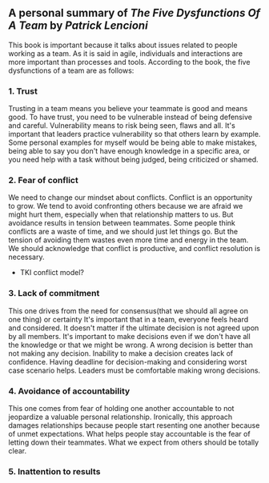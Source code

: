 ## A personal summary of *The Five Dysfunctions Of A Team* by *Patrick Lencioni*

This book is important because it talks about issues related to people working as a team. As it is said in agile, individuals and interactions are more important than processes and tools.
According to the book, the five dysfunctions of a team are as follows:
### 1. Trust
Trusting in a team means you believe your teammate is good and means good. To have trust, you need to be vulnerable instead of being defensive and careful.
Vulnerability means to risk being seen, flaws and all. 
It's important that leaders practice vulnerability so that others learn by example.
Some personal examples for myself would be being able to make mistakes, being able to say you don't have enough knowledge in a specific area, or you need help with a task without being judged, being criticized or shamed.
### 2. Fear of conflict
We need to change our mindset about conflicts. Conflict is an opportunity to grow. We tend to avoid confronting others because we are afraid we might hurt them, especially when that relationship matters to us. But avoidance results in tension between teammates.
Some people think conflicts are a waste of time, and we should just let things go. But the tension  of avoiding them wastes even more time and energy in the team.
We should acknowledge that conflict is productive, and conflict resolution is necessary.
* TKI conflict model?
### 3. Lack of commitment
This one drives from the need for consensus(that we should all agree on one thing) or certainty
It's important that in a team, everyone feels heard and considered. It doesn't matter if the ultimate decision is not agreed upon by all members.
It's important to make decisions even if we don't have all the knowledge or that we might be wrong. A wrong decision is better than not making any decision. Inability to make a decision creates lack of confidence.
Having deadline for decision-making and considering worst case scenario helps. Leaders must be comfortable making wrong decisions.
### 4. Avoidance of accountability
This one comes from fear of holding one another accountable to not jeopardize a valuable personal relationship. Ironically, this approach damages relationships because people start resenting one another because of unmet expectations. 
What helps people stay accountable is the fear of letting down their teammates.
What we expect from others should be totally clear.
### 5. Inattention to results
